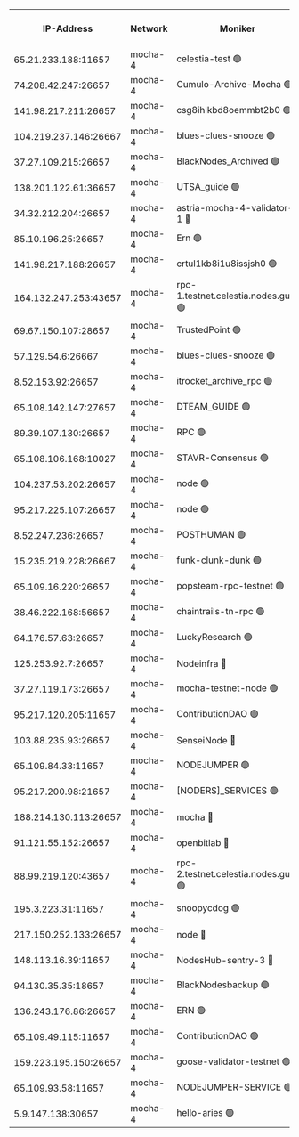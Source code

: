 


<table><tr><th>IP-Address</th><th>Network</th><th>Moniker</th><th>Latest Block Height</th><th>Earliest Block Height</th><th>Catching Up</th><th>Tx Index</th><th>Voting Power</th><th>Version</th><th>Scan Time</th></tr><tr><td>65.21.233.188:11657</td><td>mocha-4</td><td>celestia-test 🟢</td><td>4653499</td><td>0</td><td>False</td><td>on</td><td>0</td><td>3.3.1-mocha</td><td>2025-02-12T14:49:13.494641830UTC</td></tr><tr><td>74.208.42.247:26657</td><td>mocha-4</td><td>Cumulo-Archive-Mocha 🟢</td><td>4653469</td><td>1</td><td>False</td><td>on</td><td>0</td><td>3.3.1-mocha</td><td>2025-02-12T14:46:34.011746254UTC</td></tr><tr><td>141.98.217.211:26657</td><td>mocha-4</td><td>csg8ihlkbd8oemmbt2b0 🟢</td><td>4653470</td><td>1</td><td>False</td><td>on</td><td>0</td><td>3.3.0-mocha</td><td>2025-02-12T14:46:40.962844437UTC</td></tr><tr><td>104.219.237.146:26667</td><td>mocha-4</td><td>blues-clues-snooze 🟢</td><td>4653470</td><td>1</td><td>False</td><td>off</td><td>0</td><td>3.2.0-mocha</td><td>2025-02-12T14:46:41.648333966UTC</td></tr><tr><td>37.27.109.215:26657</td><td>mocha-4</td><td>BlackNodes_Archived 🟢</td><td>4653472</td><td>1</td><td>False</td><td>off</td><td>0</td><td>3.3.0-mocha</td><td>2025-02-12T14:46:48.169237473UTC</td></tr><tr><td>138.201.122.61:36657</td><td>mocha-4</td><td>UTSA_guide 🟢</td><td>4653472</td><td>1</td><td>False</td><td>on</td><td>0</td><td>3.3.1-mocha</td><td>2025-02-12T14:46:50.559863950UTC</td></tr><tr><td>34.32.212.204:26657</td><td>mocha-4</td><td>astria-mocha-4-validator-1 🔴</td><td>4653472</td><td>1</td><td>False</td><td>on</td><td>10509044</td><td>3.3.1-mocha</td><td>2025-02-12T14:46:50.883761638UTC</td></tr><tr><td>85.10.196.25:26657</td><td>mocha-4</td><td>Ern 🟢</td><td>4653474</td><td>1</td><td>False</td><td>on</td><td>0</td><td>3.3.1-mocha</td><td>2025-02-12T14:47:01.386139311UTC</td></tr><tr><td>141.98.217.188:26657</td><td>mocha-4</td><td>crtul1kb8i1u8issjsh0 🟢</td><td>4653477</td><td>1</td><td>False</td><td>on</td><td>0</td><td>3.3.0-mocha</td><td>2025-02-12T14:47:14.368848344UTC</td></tr><tr><td>164.132.247.253:43657</td><td>mocha-4</td><td>rpc-1.testnet.celestia.nodes.guru 🟢</td><td>4653483</td><td>1</td><td>False</td><td>on</td><td>0</td><td>3.3.1-mocha</td><td>2025-02-12T14:47:46.102440887UTC</td></tr><tr><td>69.67.150.107:28657</td><td>mocha-4</td><td>TrustedPoint 🟢</td><td>4653487</td><td>1</td><td>False</td><td>on</td><td>0</td><td>3.3.0-mocha</td><td>2025-02-12T14:48:11.666139311UTC</td></tr><tr><td>57.129.54.6:26667</td><td>mocha-4</td><td>blues-clues-snooze 🟢</td><td>4653488</td><td>1</td><td>False</td><td>off</td><td>0</td><td>3.2.0-mocha</td><td>2025-02-12T14:48:16.454591360UTC</td></tr><tr><td>8.52.153.92:26657</td><td>mocha-4</td><td>itrocket_archive_rpc 🟢</td><td>4653492</td><td>1</td><td>False</td><td>on</td><td>0</td><td>3.3.1-mocha</td><td>2025-02-12T14:48:35.475478135UTC</td></tr><tr><td>65.108.142.147:27657</td><td>mocha-4</td><td>DTEAM_GUIDE 🟢</td><td>4653495</td><td>1</td><td>False</td><td>on</td><td>0</td><td>3.3.1-mocha</td><td>2025-02-12T14:48:48.467529919UTC</td></tr><tr><td>89.39.107.130:26657</td><td>mocha-4</td><td>RPC 🟢</td><td>4653495</td><td>1</td><td>False</td><td>on</td><td>0</td><td>3.3.1-mocha</td><td>2025-02-12T14:48:48.809637838UTC</td></tr><tr><td>65.108.106.168:10027</td><td>mocha-4</td><td>STAVR-Consensus 🟢</td><td>4653498</td><td>1</td><td>False</td><td>on</td><td>0</td><td>3.3.1-mocha</td><td>2025-02-12T14:49:08.675938677UTC</td></tr><tr><td>104.237.53.202:26657</td><td>mocha-4</td><td>node 🟢</td><td>4653500</td><td>1</td><td>False</td><td>on</td><td>0</td><td>3.0.0-mocha</td><td>2025-02-12T14:49:17.156738070UTC</td></tr><tr><td>95.217.225.107:26657</td><td>mocha-4</td><td>node 🟢</td><td>4653500</td><td>1</td><td>False</td><td>on</td><td>0</td><td>3.3.1-mocha</td><td>2025-02-12T14:49:18.346062112UTC</td></tr><tr><td>8.52.247.236:26657</td><td>mocha-4</td><td>POSTHUMAN 🟢</td><td>4653501</td><td>1</td><td>False</td><td>on</td><td>0</td><td>3.3.1-mocha</td><td>2025-02-12T14:49:23.368043980UTC</td></tr><tr><td>15.235.219.228:26667</td><td>mocha-4</td><td>funk-clunk-dunk 🟢</td><td>4653503</td><td>1</td><td>False</td><td>off</td><td>0</td><td>3.2.0-mocha</td><td>2025-02-12T14:49:32.607233606UTC</td></tr><tr><td>65.109.16.220:26657</td><td>mocha-4</td><td>popsteam-rpc-testnet 🟢</td><td>4653504</td><td>1</td><td>False</td><td>on</td><td>0</td><td>3.3.1-mocha</td><td>2025-02-12T14:49:39.667020250UTC</td></tr><tr><td>38.46.222.168:56657</td><td>mocha-4</td><td>chaintrails-tn-rpc 🟢</td><td>4653510</td><td>1</td><td>False</td><td>on</td><td>0</td><td>3.3.1</td><td>2025-02-12T14:50:09.003529949UTC</td></tr><tr><td>64.176.57.63:26657</td><td>mocha-4</td><td>LuckyResearch 🟢</td><td>4653478</td><td>1582001</td><td>False</td><td>off</td><td>0</td><td>3.3.1-mocha</td><td>2025-02-12T14:47:21.066916093UTC</td></tr><tr><td>125.253.92.7:26657</td><td>mocha-4</td><td>Nodeinfra 🔴</td><td>4653478</td><td>2070001</td><td>False</td><td>on</td><td>500001</td><td>3.2.0</td><td>2025-02-12T14:47:19.848440004UTC</td></tr><tr><td>37.27.119.173:26657</td><td>mocha-4</td><td>mocha-testnet-node 🟢</td><td>4653498</td><td>2631379</td><td>False</td><td>on</td><td>0</td><td>3.3.0-mocha</td><td>2025-02-12T14:49:08.283790533UTC</td></tr><tr><td>95.217.120.205:11657</td><td>mocha-4</td><td>ContributionDAO 🟢</td><td>4653500</td><td>2723055</td><td>False</td><td>on</td><td>0</td><td>3.3.0-mocha</td><td>2025-02-12T14:49:17.589379149UTC</td></tr><tr><td>103.88.235.93:26657</td><td>mocha-4</td><td>SenseiNode 🔴</td><td>4653489</td><td>2968001</td><td>False</td><td>off</td><td>100008</td><td>3.3.1-mocha</td><td>2025-02-12T14:48:17.550042371UTC</td></tr><tr><td>65.109.84.33:11657</td><td>mocha-4</td><td>NODEJUMPER 🟢</td><td>4653500</td><td>3214501</td><td>False</td><td>off</td><td>0</td><td>3.0.0-mocha</td><td>2025-02-12T14:49:17.964322755UTC</td></tr><tr><td>95.217.200.98:21657</td><td>mocha-4</td><td>[NODERS]_SERVICES 🟢</td><td>4653470</td><td>3453468</td><td>False</td><td>on</td><td>0</td><td>3.2.0-mocha</td><td>2025-02-12T14:46:40.543756192UTC</td></tr><tr><td>188.214.130.113:26657</td><td>mocha-4</td><td>mocha 🔴</td><td>4653478</td><td>4163991</td><td>False</td><td>off</td><td>100001</td><td>3.3.0-mocha</td><td>2025-02-12T14:47:18.830395588UTC</td></tr><tr><td>91.121.55.152:26657</td><td>mocha-4</td><td>openbitlab 🔴</td><td>4653476</td><td>4177001</td><td>False</td><td>off</td><td>501058</td><td>3.3.1</td><td>2025-02-12T14:47:07.844175922UTC</td></tr><tr><td>88.99.219.120:43657</td><td>mocha-4</td><td>rpc-2.testnet.celestia.nodes.guru 🟢</td><td>4653498</td><td>4178037</td><td>False</td><td>on</td><td>0</td><td>3.3.1-mocha</td><td>2025-02-12T14:49:05.793685892UTC</td></tr><tr><td>195.3.223.31:11657</td><td>mocha-4</td><td>snoopycdog 🟢</td><td>4653506</td><td>4208501</td><td>False</td><td>off</td><td>0</td><td>3.3.1-mocha</td><td>2025-02-12T14:49:47.377651100UTC</td></tr><tr><td>217.150.252.133:26657</td><td>mocha-4</td><td>node 🔴</td><td>4653495</td><td>4244833</td><td>False</td><td>off</td><td>100505</td><td>3.3.1-mocha</td><td>2025-02-12T14:48:51.193707079UTC</td></tr><tr><td>148.113.16.39:11657</td><td>mocha-4</td><td>NodesHub-sentry-3 🔴</td><td>4653489</td><td>4532555</td><td>False</td><td>on</td><td>107152</td><td>3.3.1</td><td>2025-02-12T14:48:20.512327535UTC</td></tr><tr><td>94.130.35.35:18657</td><td>mocha-4</td><td>BlackNodesbackup 🟢</td><td>4653511</td><td>4579501</td><td>False</td><td>on</td><td>0</td><td>3.0.0-mocha</td><td>2025-02-12T14:50:13.993463650UTC</td></tr><tr><td>136.243.176.86:26657</td><td>mocha-4</td><td>ERN 🟢</td><td>4653500</td><td>4645501</td><td>False</td><td>off</td><td>0</td><td>3.3.1-mocha</td><td>2025-02-12T14:49:16.275266328UTC</td></tr><tr><td>65.109.49.115:11657</td><td>mocha-4</td><td>ContributionDAO 🟢</td><td>4653487</td><td>4645954</td><td>False</td><td>off</td><td>0</td><td>3.3.0-mocha</td><td>2025-02-12T14:48:12.042701491UTC</td></tr><tr><td>159.223.195.150:26657</td><td>mocha-4</td><td>goose-validator-testnet 🟢</td><td>4653505</td><td>4646001</td><td>False</td><td>on</td><td>0</td><td>3.3.1-mocha</td><td>2025-02-12T14:49:44.882036202UTC</td></tr><tr><td>65.109.93.58:11657</td><td>mocha-4</td><td>NODEJUMPER-SERVICE 🟢</td><td>4653511</td><td>4650501</td><td>False</td><td>off</td><td>0</td><td>3.0.0-mocha</td><td>2025-02-12T14:50:13.664267452UTC</td></tr><tr><td>5.9.147.138:30657</td><td>mocha-4</td><td>hello-aries 🟢</td><td>4653485</td><td>4652501</td><td>False</td><td>off</td><td>0</td><td>3.3.1-mocha</td><td>2025-02-12T14:47:58.626978549UTC</td></tr></table>